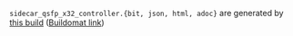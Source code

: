 `sidecar_qsfp_x32_controller.{bit, json, html, adoc}` are generated by
[this build](https://github.com/oxidecomputer/quartz/runs/9628238808)
([Buildomat link](https://buildomat.eng.oxide.computer/wg/0/details/01GJE5PEZ5W2VJW8KWNTM24S8C/3YeqKPSiEIZqg2Lq7PKofdJ933aIhpEcVRD8oAI9dkFi2nep/01GJE5PPW2ZPNG7G1K3NY69H74))
